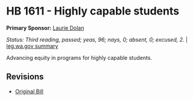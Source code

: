 # HB 1611 - Highly capable students
**Primary Sponsor:** [Laurie Dolan](/person/leg/laurie.dolan.md)

*Status: Third reading, passed; yeas, 96; nays, 0; absent, 0; excused, 2.* | [leg.wa.gov summary](https://app.leg.wa.gov/billsummary?BillNumber=1611&Year=2021)

Advancing equity in programs for highly capable students.

## Revisions
* [Original Bill](1/)